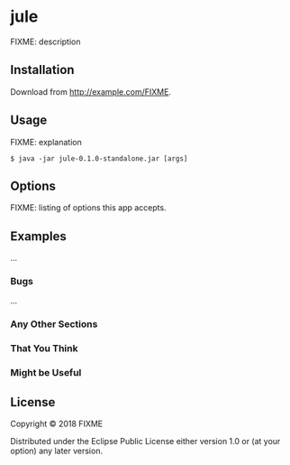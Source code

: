# jule

FIXME: description

## Installation

Download from http://example.com/FIXME.

## Usage

FIXME: explanation

    $ java -jar jule-0.1.0-standalone.jar [args]

## Options

FIXME: listing of options this app accepts.

## Examples

...

### Bugs

...

### Any Other Sections
### That You Think
### Might be Useful

## License

Copyright © 2018 FIXME

Distributed under the Eclipse Public License either version 1.0 or (at
your option) any later version.
